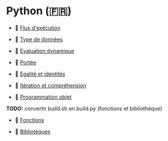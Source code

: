 # Python (🇫🇷)

 - 📖 [Flux d'exécution](https://boisgera.github.fr/python-fr/cours/flux-d-exécution/index.html)

 - 📖 [Type de données](https://boisgera.github.fr/python-fr/cours/type-de-données/index.html)

 - 📖 [Evaluation dynamique](https://boisgera.github.fr/python-fr/cours/évaluation-dynamique/index.html)

 - 📖 [Portée](https://boisgera.github.fr/python-fr/cours/portée/index.html)

 - 📖 [Egalité et identités](https://boisgera.github.fr/python-fr/cours/égalité-et-identité/index.html)
 
 - 📖 [Itération et compréhension](https://boisgera.github.fr/python-fr/cours/itération-et-compréhension/index.html)

 - 📖 [Programmation objet](https://boisgera.github.fr/python-fr/cours/programmation-objet/index.html)

 **TODO:** convertir build.sh en build.py (fonctions et bibliothèque)

 - 📖 [Fonctions](https://boisgera.github.fr/python-fr/cours/fonctions/index.html)

 - 📖 [Bibliotèques](https://boisgera.github.fr/python-fr/cours/bibliothèque/index.html)